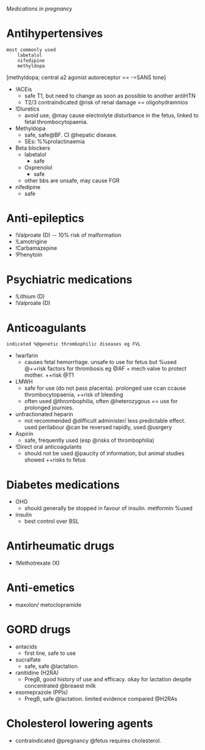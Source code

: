 ###### Medications in pregnancy

# Antihypertensives
    most commonly used
        labetalol
        nifedipine
        methyldopa
[methyldopa; central a2 agonist autoreceptor == -=SANS tone]
- !ACEis
    + safe T1, but need to change as soon as possible to another antiHTN
    + T2/3 contraindicated @risk of renal damage == oligohydramnios
- !Diuretics
    + avoid use, @may cause electrolyte disturbance in the fetus, linked to fetal thrombocytopaenia.
- Methyldopa
    + safe, safe@BF. CI @hepatic disease.
    + SEs: %%prolactinaemia
- Beta blockers
    - labetalol
        + safe
    - Oxprenolol
        + safe
    - other bbs are unsafe, may cause FGR
- nifedipine
    + safe

# Anti-epileptics
- !Valproate (D) -- 10% risk of malformation
- !Lamotrigine
- !Carbamazepine
- !Phenytoin

# Psychiatric medications
- !Lithium (D)
- !Valproate (D)

# Anticoagulants
    indicated %@genetic thrombophilic diseases eg FVL
- !warfarin
    + causes fetal hemorrhage. unsafe to use for fetus but %used @++risk factors for thrombosis eg @AF + mech valve to protect mother. ++risk @T1
- LMWH
    + safe for use (do not pass placenta). prolonged use ccan ccause thrombocytopaenia, ++risk of bleeding
    + often used @thrombophilia, often @heterozygous == use for prolonged journies.
- unfractionated heparin
    + not recommended @difficult administer/ less predictable effect. used perilabour @can be reversed rapidly, used @usrgery
- Aspirin
    + safe, frequently used (esp @risks of thrombophilia)
- !Direct oral anticoagulants
    + should not be used @paucity of information, but animal studies showed ++risks to fetus

# Diabetes medications
- OHG
    + should generally be stopped in favour of insulin. metformin %used
- insulin
    + best control over BSL

# Antirheumatic drugs
- !Methotrexate (X)

# Anti-emetics
- maxolon/ metoclopramide

# GORD drugs
- antacids
    + first line, safe to use
- sucralfate
    + safe, safe @lactation.
- ranitidine (H2RA)
    + PregB, good history of use and efficacy. okay for lactation despite concentrated @breaest milk
- esomeprazole (PPIs)
    + PregB, safe @lactation. limited evidence compared @H2RAs


# Cholesterol lowering agents
- contraindicated @pregnancy @fetus requires cholesterol.
